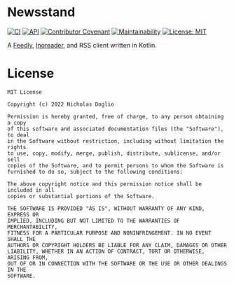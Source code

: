 # Newsstand

[![CI](https://github.com/WhosNickDoglio/Newsstand/actions/workflows/ci.yml/badge.svg)](https://github.com/WhosNickDoglio/Newsstand/actions/workflows/ci.yml)
[![API](https://img.shields.io/badge/API-24%2B-brightgreen.svg?style=flat)](https://android-arsenal.com/api?level=24)
[![Contributor Covenant](https://img.shields.io/badge/Contributor%20Covenant-v2.0%20adopted-ff69b4.svg)](/.github/CODE_OF_CONDUCT.md)
[![Maintainability](https://api.codeclimate.com/v1/badges/c8cd740dd75599c2318b/maintainability)](https://codeclimate.com/github/WhosNickDoglio/Newsstand/maintainability)
[![License: MIT](https://img.shields.io/badge/License-MIT-yellow.svg)](https://opensource.org/licenses/MIT)

A [Feedly](https://feedly.com/), [Inoreader](https://www.inoreader.com/), and RSS client written in
Kotlin.

# License

	MIT License

	Copyright (c) 2022 Nicholas Doglio

	Permission is hereby granted, free of charge, to any person obtaining a copy
	of this software and associated documentation files (the "Software"), to deal
	in the Software without restriction, including without limitation the rights
	to use, copy, modify, merge, publish, distribute, sublicense, and/or sell
	copies of the Software, and to permit persons to whom the Software is
	furnished to do so, subject to the following conditions:
	
	The above copyright notice and this permission notice shall be included in all
	copies or substantial portions of the Software.
	
	THE SOFTWARE IS PROVIDED "AS IS", WITHOUT WARRANTY OF ANY KIND, EXPRESS OR
	IMPLIED, INCLUDING BUT NOT LIMITED TO THE WARRANTIES OF MERCHANTABILITY,
	FITNESS FOR A PARTICULAR PURPOSE AND NONINFRINGEMENT. IN NO EVENT SHALL THE
	AUTHORS OR COPYRIGHT HOLDERS BE LIABLE FOR ANY CLAIM, DAMAGES OR OTHER
	LIABILITY, WHETHER IN AN ACTION OF CONTRACT, TORT OR OTHERWISE, ARISING FROM,
	OUT OF OR IN CONNECTION WITH THE SOFTWARE OR THE USE OR OTHER DEALINGS IN THE
	SOFTWARE.
